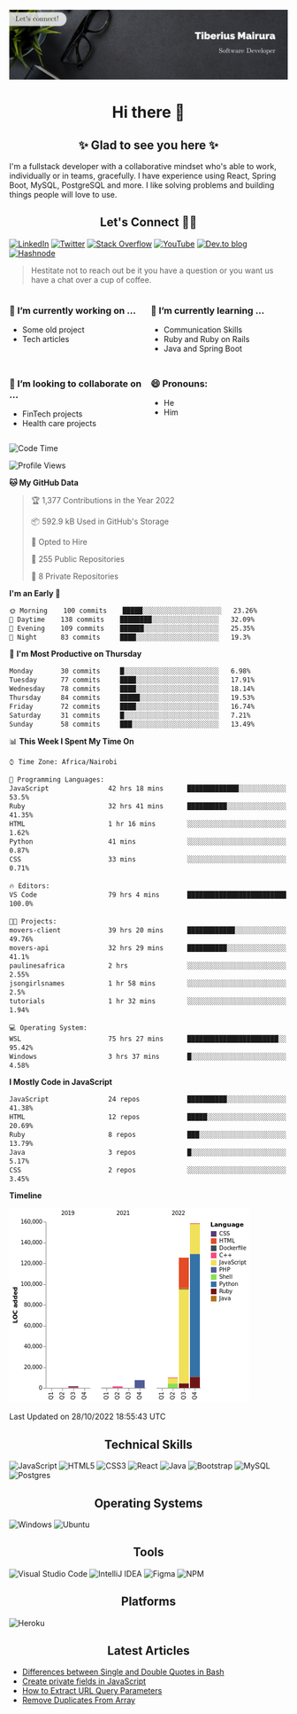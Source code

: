 ![cover-image](assets/images/banner.jpg)

<h1 align="center">
 Hi there 👋
</h1>

<h2 align="center"> ✨ Glad to see you here ✨ </h2>

I'm a fullstack developer with a collaborative mindset who's able to work, individually or in teams, gracefully. I have experience using React, Spring Boot, MySQL, PostgreSQL and more. I like solving problems and building things people will love to use.

<h2 align="center"> Let's Connect 🤝🏾 </h2>

[![LinkedIn](https://img.shields.io/badge/linkedin-%230077B5.svg?style=for-the-badge&logo=linkedin&logoColor=white)](https://www.linkedin.com/in/tiberius-mairura/) [![Twitter](https://img.shields.io/badge/Twitter-%231DA1F2.svg?style=for-the-badge&logo=Twitter&logoColor=white)](https://twitter.com/hermit_tiberius) [![Stack Overflow](https://img.shields.io/badge/-Stackoverflow-FE7A16?style=for-the-badge&logo=stack-overflow&logoColor=white)](https://stackoverflow.com/users/11869442/tiberius) [![YouTube](https://img.shields.io/badge/YouTube-%23FF0000.svg?style=for-the-badge&logo=YouTube&logoColor=white)](https://www.youtube.com/channel/UCEyv3oMzvLUv6tGs9KD_S_A) [![Dev.to blog](https://img.shields.io/badge/dev.to-0A0A0A?style=for-the-badge&logo=dev.to&logoColor=white)](https://dev.to/hermitex) [![Hashnode](https://img.shields.io/badge/Hashnode-2962FF?style=for-the-badge&logo=hashnode&logoColor=white)](https://hashnode.com/@hermitex)

> Hestitate not to reach out be it you have a question or you want us have a chat over a cup of coffee.

<div style="display: grid; gap: 0.5rem; grid-template-columns: repeat(2, 1fr);">

<div>

<h3>🔭  I’m currently working on ...</h3>

- Some old project
- Tech articles

</div>

<div>

<h3>🌱 I’m currently learning ...</h3>

- Communication Skills
- Ruby and Ruby on Rails
- Java and Spring Boot

</div>

<div>
<h3>👯 I’m looking to collaborate on ...</h3>

- FinTech projects
- Health care projects

</div>

<div>
<h3>😄 Pronouns:</h3>

- He
- Him
  
</div>

</div>

<!--START_SECTION:waka-->
![Code Time](http://img.shields.io/badge/Code%20Time-732%20hrs%2027%20mins-blue)

![Profile Views](http://img.shields.io/badge/Profile%20Views-4-blue)

**🐱 My GitHub Data** 

> 🏆 1,377 Contributions in the Year 2022
 > 
> 📦 592.9 kB Used in GitHub's Storage 
 > 
> 💼 Opted to Hire
 > 
> 📜 255 Public Repositories 
 > 
> 🔑 8 Private Repositories  
 > 
**I'm an Early 🐤** 

```text
🌞 Morning    100 commits    █████░░░░░░░░░░░░░░░░░░░░   23.26% 
🌆 Daytime    138 commits    ████████░░░░░░░░░░░░░░░░░   32.09% 
🌃 Evening    109 commits    ██████░░░░░░░░░░░░░░░░░░░   25.35% 
🌙 Night      83 commits     ████░░░░░░░░░░░░░░░░░░░░░   19.3%

```
📅 **I'm Most Productive on Thursday** 

```text
Monday       30 commits     █░░░░░░░░░░░░░░░░░░░░░░░░   6.98% 
Tuesday      77 commits     ████░░░░░░░░░░░░░░░░░░░░░   17.91% 
Wednesday    78 commits     ████░░░░░░░░░░░░░░░░░░░░░   18.14% 
Thursday     84 commits     █████░░░░░░░░░░░░░░░░░░░░   19.53% 
Friday       72 commits     ████░░░░░░░░░░░░░░░░░░░░░   16.74% 
Saturday     31 commits     █░░░░░░░░░░░░░░░░░░░░░░░░   7.21% 
Sunday       58 commits     ███░░░░░░░░░░░░░░░░░░░░░░   13.49%

```


📊 **This Week I Spent My Time On** 

```text
⌚︎ Time Zone: Africa/Nairobi

💬 Programming Languages: 
JavaScript               42 hrs 18 mins      █████████████░░░░░░░░░░░░   53.5% 
Ruby                     32 hrs 41 mins      ██████████░░░░░░░░░░░░░░░   41.35% 
HTML                     1 hr 16 mins        ░░░░░░░░░░░░░░░░░░░░░░░░░   1.62% 
Python                   41 mins             ░░░░░░░░░░░░░░░░░░░░░░░░░   0.87% 
CSS                      33 mins             ░░░░░░░░░░░░░░░░░░░░░░░░░   0.71%

🔥 Editors: 
VS Code                  79 hrs 4 mins       █████████████████████████   100.0%

🐱‍💻 Projects: 
movers-client            39 hrs 20 mins      ████████████░░░░░░░░░░░░░   49.76% 
movers-api               32 hrs 29 mins      ██████████░░░░░░░░░░░░░░░   41.1% 
paulinesafrica           2 hrs               ░░░░░░░░░░░░░░░░░░░░░░░░░   2.55% 
jsongirlsnames           1 hr 58 mins        ░░░░░░░░░░░░░░░░░░░░░░░░░   2.5% 
tutorials                1 hr 32 mins        ░░░░░░░░░░░░░░░░░░░░░░░░░   1.94%

💻 Operating System: 
WSL                      75 hrs 27 mins      ███████████████████████░░   95.42% 
Windows                  3 hrs 37 mins       █░░░░░░░░░░░░░░░░░░░░░░░░   4.58%

```

**I Mostly Code in JavaScript** 

```text
JavaScript               24 repos            ██████████░░░░░░░░░░░░░░░   41.38% 
HTML                     12 repos            █████░░░░░░░░░░░░░░░░░░░░   20.69% 
Ruby                     8 repos             ███░░░░░░░░░░░░░░░░░░░░░░   13.79% 
Java                     3 repos             █░░░░░░░░░░░░░░░░░░░░░░░░   5.17% 
CSS                      2 repos             ░░░░░░░░░░░░░░░░░░░░░░░░░   3.45%

```


**Timeline**

![Chart not found](https://raw.githubusercontent.com/hermitex/hermitex/main/charts/bar_graph.png) 


 Last Updated on 28/10/2022 18:55:43 UTC
<!--END_SECTION:waka-->

<h2 align="center"> Technical Skills </h2>

![JavaScript](https://img.shields.io/badge/javascript-%23323330.svg?style=for-the-badge&logo=javascript&logoColor=%23F7DF1E) ![HTML5](https://img.shields.io/badge/html5-%23E34F26.svg?style=for-the-badge&logo=html5&logoColor=white) ![CSS3](https://img.shields.io/badge/css3-%231572B6.svg?style=for-the-badge&logo=css3&logoColor=white) ![React](https://img.shields.io/badge/react-%2320232a.svg?style=for-the-badge&logo=react&logoColor=%2361DAFB) ![Java](https://img.shields.io/badge/java-%23ED8B00.svg?style=for-the-badge&logo=java&logoColor=white) ![Bootstrap](https://img.shields.io/badge/bootstrap-%23563D7C.svg?style=for-the-badge&logo=bootstrap&logoColor=white) ![MySQL](https://img.shields.io/badge/mysql-%2300f.svg?style=for-the-badge&logo=mysql&logoColor=white) ![Postgres](https://img.shields.io/badge/postgres-%23316192.svg?style=for-the-badge&logo=postgresql&logoColor=white)

<h2 align="center"> Operating Systems </h2>

![Windows](https://img.shields.io/badge/Windows-0078D6?style=for-the-badge&logo=windows&logoColor=white) ![Ubuntu](https://img.shields.io/badge/Ubuntu-E95420?style=for-the-badge&logo=ubuntu&logoColor=white)

<h2 align="center"> Tools </h2>

![Visual Studio Code](https://img.shields.io/badge/Visual%20Studio%20Code-0078d7.svg?style=for-the-badge&logo=visual-studio-code&logoColor=white) ![IntelliJ IDEA](https://img.shields.io/badge/IntelliJIDEA-000000.svg?style=for-the-badge&logo=intellij-idea&logoColor=white) ![Figma](https://img.shields.io/badge/figma-%23F24E1E.svg?style=for-the-badge&logo=figma&logoColor=white) ![NPM](https://img.shields.io/badge/NPM-%23000000.svg?style=for-the-badge&logo=npm&logoColor=white)

<h2 align="center"> Platforms </h2>

![Heroku](https://img.shields.io/badge/heroku-%23430098.svg?style=for-the-badge&logo=heroku&logoColor=white)

 <h2 align="center">Latest Articles </h2>

- [Differences between Single and Double Quotes in Bash](https://dev.to/hermitex/differences-between-single-and-double-quotes-in-bash-3eog)
- [Create private fields in JavaScript](https://dev.to/hermitex/create-private-fields-in-javascript-3ean)
- [How to Extract URL Query Parameters](https://dev.to/hermitex/how-to-extract-url-search-parameters-4k58)
- [Remove Duplicates From Array](https://dev.to/hermitex/remove-duplicates-from-array-1d6h)
